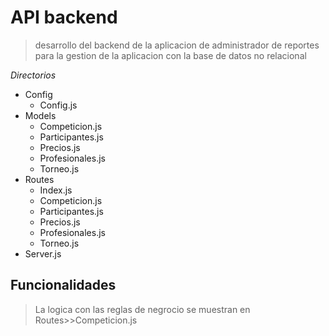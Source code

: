 # API backend 

> desarrollo del backend de la aplicacion de administrador de reportes para la gestion de la aplicacion con la base de datos no relacional

_Directorios_

* Config
    * Config.js
* Models
    * Competicion.js
    * Participantes.js
    * Precios.js
    * Profesionales.js
    * Torneo.js
* Routes
    * Index.js
    * Competicion.js
    * Participantes.js
    * Precios.js
    * Profesionales.js
    * Torneo.js    
* Server.js


## Funcionalidades 

> La logica con las reglas de negrocio se muestran en Routes>>Competicion.js
